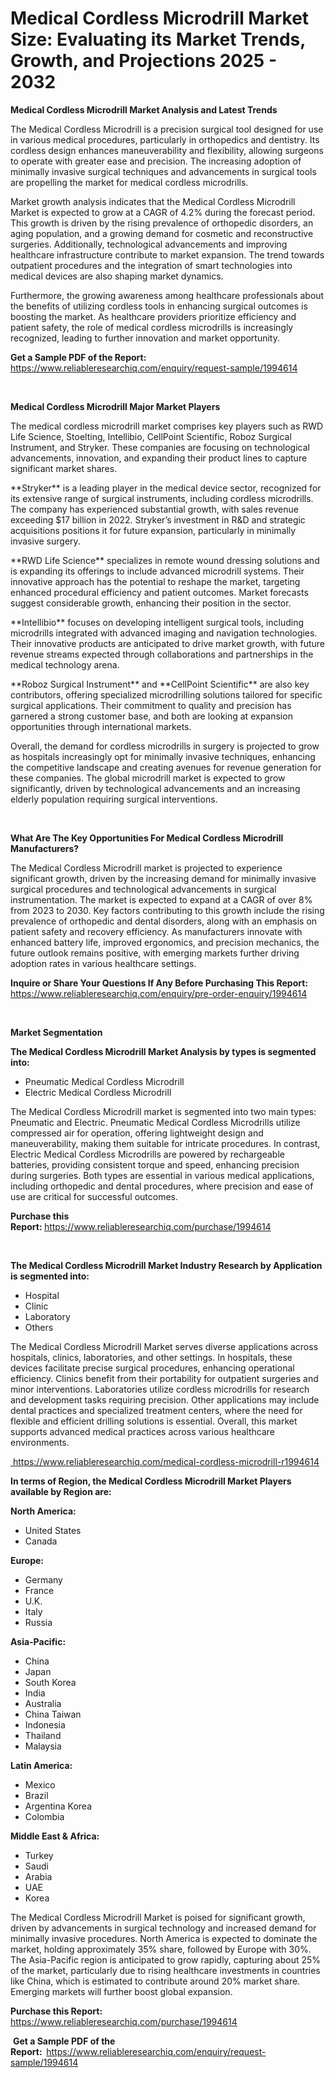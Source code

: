 <p><h1>Medical Cordless Microdrill Market Size: Evaluating its Market Trends, Growth, and Projections 2025 - 2032</h1></p><p><strong>Medical Cordless Microdrill Market Analysis and Latest Trends</strong></p>
<p><p>The Medical Cordless Microdrill is a precision surgical tool designed for use in various medical procedures, particularly in orthopedics and dentistry. Its cordless design enhances maneuverability and flexibility, allowing surgeons to operate with greater ease and precision. The increasing adoption of minimally invasive surgical techniques and advancements in surgical tools are propelling the market for medical cordless microdrills.</p><p>Market growth analysis indicates that the Medical Cordless Microdrill Market is expected to grow at a CAGR of 4.2% during the forecast period. This growth is driven by the rising prevalence of orthopedic disorders, an aging population, and a growing demand for cosmetic and reconstructive surgeries. Additionally, technological advancements and improving healthcare infrastructure contribute to market expansion. The trend towards outpatient procedures and the integration of smart technologies into medical devices are also shaping market dynamics.</p><p>Furthermore, the growing awareness among healthcare professionals about the benefits of utilizing cordless tools in enhancing surgical outcomes is boosting the market. As healthcare providers prioritize efficiency and patient safety, the role of medical cordless microdrills is increasingly recognized, leading to further innovation and market opportunity.</p></p>
<p><strong>Get a Sample PDF of the Report:&nbsp;</strong> <a href="https://www.reliableresearchiq.com/enquiry/request-sample/1994614?utm_campaign=2449&utm_medium=2&utm_source=Github&utm_content=ia&utm_term=16042025&utm_id=medical-cordless-microdrill">https://www.reliableresearchiq.com/enquiry/request-sample/1994614</a></p>
<p>&nbsp;</p>
<p><strong>Medical Cordless Microdrill Major Market Players</strong></p>
<p><p>The medical cordless microdrill market comprises key players such as RWD Life Science, Stoelting, Intellibio, CellPoint Scientific, Roboz Surgical Instrument, and Stryker. These companies are focusing on technological advancements, innovation, and expanding their product lines to capture significant market shares.</p><p>**Stryker** is a leading player in the medical device sector, recognized for its extensive range of surgical instruments, including cordless microdrills. The company has experienced substantial growth, with sales revenue exceeding $17 billion in 2022. Stryker’s investment in R&D and strategic acquisitions positions it for future expansion, particularly in minimally invasive surgery.</p><p>**RWD Life Science** specializes in remote wound dressing solutions and is expanding its offerings to include advanced microdrill systems. Their innovative approach has the potential to reshape the market, targeting enhanced procedural efficiency and patient outcomes. Market forecasts suggest considerable growth, enhancing their position in the sector.</p><p>**Intellibio** focuses on developing intelligent surgical tools, including microdrills integrated with advanced imaging and navigation technologies. Their innovative products are anticipated to drive market growth, with future revenue streams expected through collaborations and partnerships in the medical technology arena.</p><p>**Roboz Surgical Instrument** and **CellPoint Scientific** are also key contributors, offering specialized microdrilling solutions tailored for specific surgical applications. Their commitment to quality and precision has garnered a strong customer base, and both are looking at expansion opportunities through international markets.</p><p>Overall, the demand for cordless microdrills in surgery is projected to grow as hospitals increasingly opt for minimally invasive techniques, enhancing the competitive landscape and creating avenues for revenue generation for these companies. The global microdrill market is expected to grow significantly, driven by technological advancements and an increasing elderly population requiring surgical interventions.</p></p>
<p>&nbsp;</p>
<p><strong>What Are The Key Opportunities For Medical Cordless Microdrill Manufacturers?</strong></p>
<p><p>The Medical Cordless Microdrill market is projected to experience significant growth, driven by the increasing demand for minimally invasive surgical procedures and technological advancements in surgical instrumentation. The market is expected to expand at a CAGR of over 8% from 2023 to 2030. Key factors contributing to this growth include the rising prevalence of orthopedic and dental disorders, along with an emphasis on patient safety and recovery efficiency. As manufacturers innovate with enhanced battery life, improved ergonomics, and precision mechanics, the future outlook remains positive, with emerging markets further driving adoption rates in various healthcare settings.</p></p>
<p><strong>Inquire or Share Your Questions If Any Before Purchasing This Report:</strong> <a href="https://www.reliableresearchiq.com/enquiry/pre-order-enquiry/1994614?utm_campaign=2449&utm_medium=2&utm_source=Github&utm_content=ia&utm_term=16042025&utm_id=medical-cordless-microdrill">https://www.reliableresearchiq.com/enquiry/pre-order-enquiry/1994614</a></p>
<p>&nbsp;</p>
<p><strong>Market Segmentation</strong></p>
<p><strong>The Medical Cordless Microdrill Market Analysis by types is segmented into:</strong></p>
<p><ul><li>Pneumatic Medical Cordless Microdrill</li><li>Electric Medical Cordless Microdrill</li></ul></p>
<p><p>The Medical Cordless Microdrill market is segmented into two main types: Pneumatic and Electric. Pneumatic Medical Cordless Microdrills utilize compressed air for operation, offering lightweight design and maneuverability, making them suitable for intricate procedures. In contrast, Electric Medical Cordless Microdrills are powered by rechargeable batteries, providing consistent torque and speed, enhancing precision during surgeries. Both types are essential in various medical applications, including orthopedic and dental procedures, where precision and ease of use are critical for successful outcomes.</p></p>
<p><strong>Purchase this Report:&nbsp;</strong><a href="https://www.reliableresearchiq.com/purchase/1994614?utm_campaign=2449&utm_medium=2&utm_source=Github&utm_content=ia&utm_term=16042025&utm_id=medical-cordless-microdrill">https://www.reliableresearchiq.com/purchase/1994614</a></p>
<p>&nbsp;</p>
<p><strong>The Medical Cordless Microdrill Market Industry Research by Application is segmented into:</strong></p>
<p><ul><li>Hospital</li><li>Clinic</li><li>Laboratory</li><li>Others</li></ul></p>
<p><p>The Medical Cordless Microdrill Market serves diverse applications across hospitals, clinics, laboratories, and other settings. In hospitals, these devices facilitate precise surgical procedures, enhancing operational efficiency. Clinics benefit from their portability for outpatient surgeries and minor interventions. Laboratories utilize cordless microdrills for research and development tasks requiring precision. Other applications may include dental practices and specialized treatment centers, where the need for flexible and efficient drilling solutions is essential. Overall, this market supports advanced medical practices across various healthcare environments.</p></p>
<p><a href="https://www.reliableresearchiq.com/medical-cordless-microdrill-r1994614?utm_campaign=2449&utm_medium=2&utm_source=Github&utm_content=ia&utm_term=16042025&utm_id=medical-cordless-microdrill">&nbsp;https://www.reliableresearchiq.com/medical-cordless-microdrill-r1994614</a></p>
<p><strong>In terms of Region, the Medical Cordless Microdrill Market Players available by Region are:</strong></p>
<p>
    <p> <strong> North America: </strong>
        <ul>
            <li>United States</li>
            <li>Canada</li>
        </ul>
        </p> 
    <p> <strong> Europe: </strong>
        <ul>
            <li>Germany</li>
            <li>France</li>
            <li>U.K.</li>
            <li>Italy</li>
            <li>Russia</li>
        </ul>
        </p> 
    <p> <strong> Asia-Pacific: </strong>
        <ul>
            <li>China</li>
            <li>Japan</li>
            <li>South Korea</li>
            <li>India</li>
            <li>Australia</li>
            <li>China Taiwan</li>
            <li>Indonesia</li>
            <li>Thailand</li>
            <li>Malaysia</li>
        </ul>
        </p> 
    <p> <strong> Latin America: </strong>
        <ul>
            <li>Mexico</li>
            <li>Brazil</li>
            <li>Argentina Korea</li>
            <li>Colombia</li>
        </ul>
        </p> 
    <p> <strong> Middle East & Africa: </strong>
        <ul>
            <li>Turkey</li>
            <li>Saudi</li>
            <li>Arabia</li>
            <li>UAE</li>
            <li>Korea</li>
        </ul>
    </p>
    </p>
<p><p>The Medical Cordless Microdrill Market is poised for significant growth, driven by advancements in surgical technology and increased demand for minimally invasive procedures. North America is expected to dominate the market, holding approximately 35% share, followed by Europe with 30%. The Asia-Pacific region is anticipated to grow rapidly, capturing about 25% of the market, particularly due to rising healthcare investments in countries like China, which is estimated to contribute around 20% market share. Emerging markets will further boost global expansion.</p></p>
<p><strong>Purchase this Report: </strong><a href="https://www.reliableresearchiq.com/purchase/1994614?utm_campaign=2449&utm_medium=2&utm_source=Github&utm_content=ia&utm_term=16042025&utm_id=medical-cordless-microdrill">https://www.reliableresearchiq.com/purchase/1994614</a></p>
<p>&nbsp;<strong>Get a Sample PDF of the Report:&nbsp;&nbsp;</strong><a href="https://www.reliableresearchiq.com/enquiry/request-sample/1994614?utm_campaign=2449&utm_medium=2&utm_source=Github&utm_content=ia&utm_term=16042025&utm_id=medical-cordless-microdrill">https://www.reliableresearchiq.com/enquiry/request-sample/1994614</a></p>
<p><strong></strong></p>
<p><p></p><p></p><p></p></p>